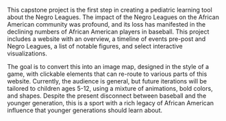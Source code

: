 This capstone project is the first step in creating a pediatric learning tool about the Negro Leagues. The impact of the Negro Leagues on the African American community was profound, and its loss has manifested in the declining numbers of African American players in baseball. This project includes a website with an overview, a timeline of events pre-post and Negro Leagues, a list of notable figures, and select interactive visualizations. 

The goal is to convert this into an image map, designed in the style of a game, with clickable elements that can re-route to various parts of this website. Currently, the audience is general, but future iterations will be tailored to children ages 5-12, using a mixture of animations, bold colors, and shapes. Despite the present disconnect between baseball and the younger generation, this is a sport with a rich legacy of African American influence that younger generations should learn about. 




